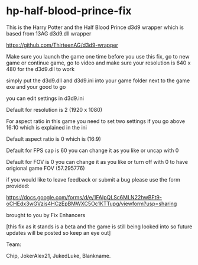 # hp-half-blood-prince-fix


This is the Harry Potter and the Half Blood Prince d3d9 wrapper which is based from 13AG d3d9.dll wrapper

https://github.com/ThirteenAG/d3d9-wrapper

Make sure you launch the game one time before you use this fix, go to new game or continue game, go to video and make sure your resolution is 640 x 480 for the d3d9.dll to work 

simply put the d3d9.dll and d3d9.ini into your game folder next to the game exe and your good to go 

you can edit settings in d3d9.ini 

Default for resolution is 2 (1920 x 1080)

For aspect ratio in this game you need to set two settings if you go above 16:10 which is explained in the ini 

Default aspect ratio is 0 which is (16:9)   

Default for FPS cap is 60 you can change it as you like or uncap with 0 

Default for FOV is 0 you can change it as you like or turn off with 0 to have origional game FOV (57.295776)

if you would like to leave feedback or submit a bug please use the form provided:

https://docs.google.com/forms/d/e/1FAIpQLSc6MLN22hwBFt9-oCHEdx3wGVzis4HCzEpBMWXC5Oc1KTTupg/viewform?usp=sharing

brought to you by Fix Enhancers 

[this fix as it stands is a beta and the game is still being looked into so future updates will be posted so keep an eye out] 

Team: 

Chip, JokerAlex21, JukedLuke, Blankname.
